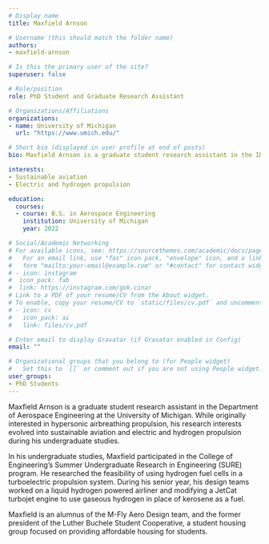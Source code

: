 ```yaml
---
# Display name
title: Maxfield Arnson

# Username (this should match the folder name)
authors:
- maxfield-arnson

# Is this the primary user of the site?
superuser: false

# Role/position
role: PhD Student and Graduate Research Assistant

# Organizations/Affiliations
organizations:
- name: University of Michigan
  url: "https://www.umich.edu/"

# Short bio (displayed in user profile at end of posts)
bio: Maxfield Arnson is a graduate student research assistant in the IDEAS Lab at the University of Michigan.

interests:
- Sustainable aviation
- Electric and hydrogen propulsion

education:
  courses:
  - course: B.S. in Aerospace Engineering
    institution: University of Michigan
    year: 2022

# Social/Academic Networking
# For available icons, see: https://sourcethemes.com/academic/docs/page-builder/#icons
#   For an email link, use "fas" icon pack, "envelope" icon, and a link in the
#   form "mailto:your-email@example.com" or "#contact" for contact widget.
# - icon: instagram
#  icon_pack: fab
#  link: https://instagram.com/gok.cinar
# Link to a PDF of your resume/CV from the About widget.
# To enable, copy your resume/CV to `static/files/cv.pdf` and uncomment the lines below.
# - icon: cv
#   icon_pack: ai
#   link: files/cv.pdf

# Enter email to display Gravatar (if Gravatar enabled in Config)
email: ""

# Organizational groups that you belong to (for People widget)
#   Set this to `[]` or comment out if you are not using People widget.
user_groups:
- PhD Students
---
```


Maxfield Arnson is a graduate student research assistant in the Department of Aerospace Engineering at the University of Michigan. While originally interested in hypersonic airbreathing propulsion, his research interests evolved into sustainable aviation and electric and hydrogen propulsion during his undergraduate studies. 

In his undergraduate studies, Maxfield participated in the College of Engineering’s Summer Undergraduate Research in Engineering (SURE) program. He researched the feasibility of using hydrogen fuel cells in a turboelectric propulsion system. During his senior year, his design teams worked on a liquid hydrogen powered airliner and modifying a JetCat turbojet engine to use gaseous hydrogen in place of kerosene as a fuel. 

Maxfield is an alumnus of the M-Fly Aero Design team, and the former president of the Luther Buchele Student Cooperative, a student housing group focused on providing affordable housing for students. 

